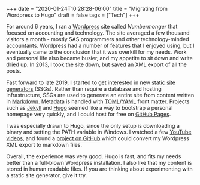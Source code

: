 +++
date = "2020-01-24T10:28:28-06:00"
title = "Migrating from Wordpress to Hugo"
draft = false 
tags = ["Tech"]
+++

For around 6 years, I ran a [Wordpress](https://en.wikipedia.org/wiki/WordPress) site called _Numbermonger_ that focused on accounting and technology. The site averaged a few thousand visitors a month - mostly SAS programmers and other technology-minded accountants. Wordpress had a number of features that I enjoyed using, but I eventually came to the conclusion that it was overkill for my needs. Work and personal life also became busier, and my appetite to sit down and write dried up. In 2013, I took the site down, but saved an XML export of all the posts.

Fast forward to late 2019, I started to get interested in new [static site generators](https://en.wikipedia.org/wiki/Web_template_system#Static_site_generators) (SSGs). Rather than require a database and hosting infrastructure, SSGs are used to generate an entire site from content written in [Markdown](https://en.wikipedia.org/wiki/Markdown). Metadata is handled with [TOML](https://en.wikipedia.org/wiki/TOML)/[YAML](https://en.wikipedia.org/wiki/YAML) front matter. Projects such as [Jekyll](https://jekyllrb.com/) and [Hugo](https://gohugo.io/) seemed like a way to bootstrap a personal homepage very quickly, and I could host for free on [GitHub Pages](https://pages.github.com/). 

I was especially drawn to Hugo, since the only setup is downloading a binary and setting the PATH variable in Windows. I watched a few [YouTube videos](https://www.youtube.com/watch?v=qtIqKaDlqXo&list=PLLAZ4kZ9dFpOnyRlyS-liKL5ReHDcj4G3), and found a [project on GitHub](https://github.com/palaniraja/blog2md) which could convert my Wordpress XML export to markdown files.

Overall, the experience was very good. Hugo is fast, and fits my needs better than a full-blown Wordpress installation. I also like that my content is stored in human readable files. If you are thinking about experimenting with a static site generator, give it try. 
